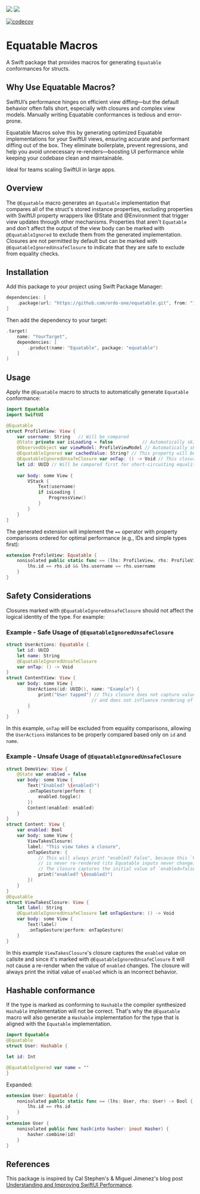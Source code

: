 [![](https://img.shields.io/endpoint?url=https%3A%2F%2Fswiftpackageindex.com%2Fapi%2Fpackages%2Fordo-one%2Fequatable%2Fbadge%3Ftype%3Dswift-versions)](https://swiftpackageindex.com/ordo-one/equatable)
[![](https://img.shields.io/endpoint?url=https%3A%2F%2Fswiftpackageindex.com%2Fapi%2Fpackages%2Fordo-one%2Fequatable%2Fbadge%3Ftype%3Dplatforms)](https://swiftpackageindex.com/ordo-one/equatable)

[![codecov](https://codecov.io/github/ordo-one/equatable/graph/badge.svg?token=pqcp4akVCV)](https://codecov.io/github/ordo-one/equatable)

# Equatable Macros

A Swift package that provides macros for generating `Equatable` conformances for structs.

## Why Use Equatable Macros?

SwiftUI’s performance hinges on efficient view diffing—but the default behavior often falls short, especially with closures and complex view models. Manually writing Equatable conformances is tedious and error-prone.

Equatable Macros solve this by generating optimized Equatable implementations for your SwiftUI views, ensuring accurate and performant diffing out of the box. They eliminate boilerplate, prevent regressions, and help you avoid unnecessary re-renders—boosting UI performance while keeping your codebase clean and maintainable.

Ideal for teams scaling SwiftUI in large apps.

## Overview

The `@Equatable` macro generates an `Equatable` implementation that compares all of the struct's stored instance properties, excluding properties with SwiftUI property wrappers like @State and @Environment that trigger view updates through other mechanisms. Properties that aren't `Equatable` and don't affect the output of the view body can be marked with `@EquatableIgnored` to exclude them from the generated implementation. Closures are not permitted by default but can be marked with `@EquatableIgnoredUnsafeClosure` to indicate that they are safe to exclude from equality checks.

## Installation

Add this package to your project using Swift Package Manager:

```swift
dependencies: [
    .package(url: "https://github.com/ordo-one/equatable.git", from: "1.0.0")
]
```

Then add the dependency to your target:

```swift
.target(
    name: "YourTarget",
    dependencies: [
        .product(name: "Equatable", package: "equatable")
    ]
)
```

## Usage

Apply the `@Equatable` macro to structs to automatically generate `Equatable` conformance:

```swift
import Equatable
import SwiftUI

@Equatable
struct ProfileView: View {
    var username: String   // Will be compared
    @State private var isLoading = false           // Automatically skipped
    @ObservedObject var viewModel: ProfileViewModel // Automatically skipped
    @EquatableIgnored var cachedValue: String? // This property will be excluded
    @EquatableIgnoredUnsafeClosure var onTap: () -> Void // This closure is safe and will be ignored in comparison (in order for it to be safe we must be sure that this closure does not capture value types on call site)
    let id: UUID // Will be compared first for short-circuiting equality checks
    
    var body: some View {
        VStack {
            Text(username)
            if isLoading {
                ProgressView()
            }
        }
    }
}
```

The generated extension will implement the `==` operator with property comparisons ordered for optimal performance (e.g., IDs and simple types first):

```swift
extension ProfileView: Equatable {
    nonisolated public static func == (lhs: ProfileView, rhs: ProfileView) -> Bool {
        lhs.id == rhs.id && lhs.username == rhs.username
    }
}
```

## Safety Considerations

Closures marked with `@EquatableIgnoredUnsafeClosure` should not affect the logical identity of the type. For example:

### Example - Safe Usage of `@EquatableIgnoredUnsafeClosure`
```swift
struct UserActions: Equatable {
    let id: UUID
    let name: String
    @EquatableIgnoredUnsafeClosure
    var onTap: () -> Void
}
struct ContentView: View {
    var body: some View {
        UserActions(id: UUID(), name: "Example") {
            print("User tapped") // This closure does not capture value types on call site
                                // and does not influence rendering of `UserActions` view's body.
        }
    }
}
```
In this example, `onTap` will be excluded from equality comparisons, allowing the `UserActions` instances to be properly compared based only on `id` and `name`.

### Example - Unsafe Usage of `@EquatableIgnoredUnsafeClosure`
```swift
struct DemoView: View {
    @State var enabled = false
    var body: some View {
        Text("Enabled? \(enabled)")
        .onTapGesture(perform: {
            enabled.toggle()
        })
        Content(enabled: enabled)
    }
}
struct Content: View {
    var enabled: Bool
    var body: some View {
        ViewTakesClosure(
        label: "This view takes a closure",
        onTapGesture: {
            // This will always print "enabled? False", because this `ViewTakesClosure`
            // is never re-rendered (its Equatable inputs never change).
            // The closure captures the initial value of `enabled=false`.
            print("enabled? \(enabled)")
        })
    }
}
@Equatable
struct ViewTakesClosure: View {
    let label: String
    @EquatableIgnoredUnsafeClosure let onTapGesture: () -> Void
    var body: some View {
        Text(label)
        .onTapGesture(perform: onTapGesture)
    }
}
```
In this example `ViewTakesClosure`'s closure captures the `enabled` value on callsite and since it's marked with `@EquatableIgnoredUnsafeClosure`
it will not cause a re-render when the value of `enabled` changes. The closure will always print the initial value of `enabled` which is an incorrect behavior.

## Hashable conformance

If the type is marked as conforming to `Hashable`  the compiler synthesized `Hashable` implementation will not be correct. That's why the `@Equatable` macro will also generate a `Hashable` implementation for the type that is aligned with the `Equatable` implementation.

```swift
import Equatable
@Equatable
struct User: Hashable {

let id: Int

@EquatableIgnored var name = ""
}
```

Expanded:
```swift
extension User: Equatable {
    nonisolated public static func == (lhs: User, rhs: User) -> Bool {
        lhs.id == rhs.id
    }
}
extension User {
    nonisolated public func hash(into hasher: inout Hasher) {
        hasher.combine(id)
    }
}
```

## References
This package is inspired by Cal Stephen's & Miguel Jimenez's blog post [Understanding and Improving SwiftUI Performance](https://medium.com/airbnb-engineering/understanding-and-improving-swiftui-performance-37b77ac61896).
